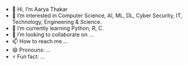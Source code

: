 - 👋 Hi, I’m Aarya Thakar
- 👀 I’m interested in Computer Science, AI, ML, DL, Cyber Security, IT, Technology, Engineering & Science.
- 🌱 I’m currently learning Python, R, C.
- 💞️ I’m looking to collaborate on ...
- 📫 How to reach me ...
- 😄 Pronouns: ...
- ⚡ Fun fact: ...

<!---
AaryaThakar-Official/AaryaThakar-Official is a ✨ special ✨ repository because its `README.md` (this file) appears on your GitHub profile.
You can click the Preview link to take a look at your changes.
--->

